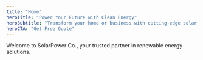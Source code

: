 ```yaml
---
title: "Home"
heroTitle: "Power Your Future with Clean Energy"
heroSubtitle: "Transform your home or business with cutting-edge solar technology. Save money, reduce your carbon footprint, and invest in a sustainable future."
heroCTA: "Get Free Quote"
---
```


Welcome to SolarPower Co., your trusted partner in renewable energy solutions.
